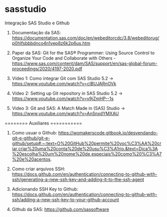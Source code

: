 # sasstudio
Integração SAS Studio e Github

1. Documentação da SAS: https://documentation.sas.com/doc/en/webeditorcdc/3.8/webeditorug/p0hlfsbbbdnco4n1vep8z6k2p6us.htm

2. Paper da SAS: Git for the SAS® Programmer: Using Source Control to Organize Your Code and Collaborate with Others - https://www.sas.com/content/dam/SAS/support/en/sas-global-forum-proceedings/2020/4197-2020.pdf
 
3. Vídeo 1: Como integrar Git com SAS Studio 5.2 -> https://www.youtube.com/watch?v=cIBUJARnOVk

4. Vídeo 2: Setting up Git repository in SAS Studio 5.2 -> https://www.youtube.com/watch?v=v9jZmHP--1s

5. Video 3: Git and SAS: A Match Made in (SAS) Studio -> https://www.youtube.com/watch?v=AnSnxdYMXAU

======== Auxiliares =========== 

1. Como usuar o Github: https://womakerscode.gitbook.io/desvendando-git-e-github/git-e-github/setup#:~:text=O%20GitHub%20permite%20voc%C3%AA%20criar,criar%20uma%20conta%20de%20usu%C3%A1rio.&text=Dica%3A%20escolha%20um%20nome%20de,especiais%20como%20%C3%A7%20e%20acentos.

2. Como criar arquivos SSH: https://docs.github.com/en/authentication/connecting-to-github-with-ssh/generating-a-new-ssh-key-and-adding-it-to-the-ssh-agent

3. Adicionando SSH Key to Github: https://docs.github.com/en/authentication/connecting-to-github-with-ssh/adding-a-new-ssh-key-to-your-github-account

4. Github da SAS: https://github.com/sassoftware

